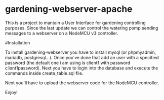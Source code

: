 # gardening-webserver-apache
This is a project to mantain a User Interface for gardening controlling purposes.
Since the last update we can control the watering pomp sending messages to a webserver on a NodeMCU v3 controller.

#Installation

To install gardening-webserver you have to install mysql (or phpmyadmin, mariadb, postgresql...). 
Once you've done that add an user with a specified password (the default one i am using is client1 with password client1password). 
Next you have to login into the database and execute the commands inside create_table.sql file.

Next you'll have to upload the webserver code for the NodeMCU controller.

Enjoy!
